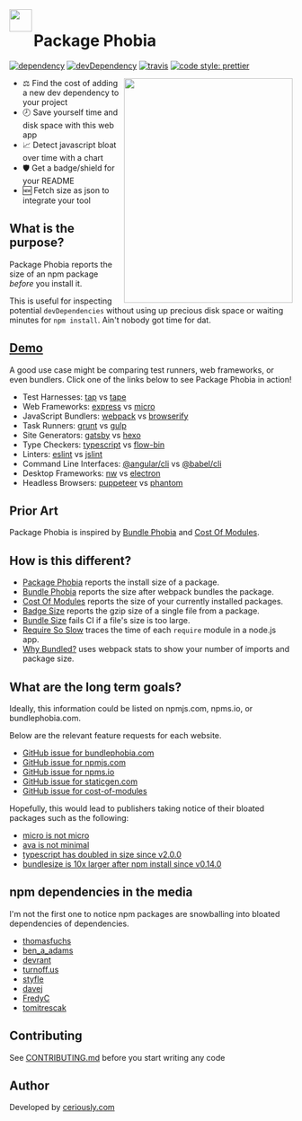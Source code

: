 <img src="https://packagephobia.now.sh/logo.svg" width=40 height=40 align="left" />

# Package Phobia

[![dependency](https://david-dm.org/styfle/packagephobia.svg)](https://david-dm.org/styfle/packagephobia)
[![devDependency](https://david-dm.org/styfle/packagephobia/dev-status.svg)](https://david-dm.org/styfle/packagephobia#info=devDependencies)
[![travis](https://travis-ci.org/styfle/packagephobia.svg?branch=master)](https://travis-ci.org/styfle/packagephobia)
[![code style: prettier](https://img.shields.io/badge/code_style-prettier-ff69b4.svg)](https://github.com/prettier/prettier)

<a href="http://turnoff.us/geek/npm-install/"><img src="http://turnoff.us/image/en/npm-install.png" width=300 height=400 align="right" /></a>


- ⚖️ Find the cost of adding a new dev dependency to your project
- 🕗 Save yourself time and disk space with this web app
- 📈 Detect javascript bloat over time with a chart
- 🛡️ Get a badge/shield for your README
- 🆕 Fetch size as json to integrate your tool

## What is the purpose?

Package Phobia reports the size of an npm package *before* you install it.

This is useful for inspecting potential `devDependencies` without using up precious disk space or waiting minutes for `npm install`. Ain't nobody got time for dat.

## [Demo](https://packagephobia.now.sh)

A good use case might be comparing test runners, web frameworks, or even bundlers. Click one of the links below to see Package Phobia in action!

- Test Harnesses: [tap](https://packagephobia.now.sh/result?p=tap) vs [tape](https://packagephobia.now.sh/result?p=tape)
- Web Frameworks: [express](https://packagephobia.now.sh/result?p=express) vs [micro](https://packagephobia.now.sh/result?p=micro)
- JavaScript Bundlers: [webpack](https://packagephobia.now.sh/result?p=webpack) vs [browserify](https://packagephobia.now.sh/result?p=browserify)
- Task Runners: [grunt](https://packagephobia.now.sh/result?p=grunt) vs [gulp](https://packagephobia.now.sh/result?p=gulp)
- Site Generators: [gatsby](https://packagephobia.now.sh/result?p=gatsby) vs [hexo](https://packagephobia.now.sh/result?p=hexo)
- Type Checkers: [typescript](https://packagephobia.now.sh/result?p=typescript) vs [flow-bin](https://packagephobia.now.sh/result?p=flow-bin)
- Linters: [eslint](https://packagephobia.now.sh/result?p=eslint) vs [jslint](https://packagephobia.now.sh/result?p=jslint)
- Command Line Interfaces: [@angular/cli](https://packagephobia.now.sh/result?p=%40angular%2Fcli) vs [@babel/cli](https://packagephobia.now.sh/result?p=%40babel%2Fcli)
- Desktop Frameworks: [nw](https://packagephobia.now.sh/result?p=nw) vs [electron](https://packagephobia.now.sh/result?p=electron)
- Headless Browsers: [puppeteer](https://packagephobia.now.sh/result?p=puppeteer) vs [phantom](https://packagephobia.now.sh/result?p=phantom)

## Prior Art

Package Phobia is inspired by [Bundle Phobia](https://github.com/pastelsky/bundlephobia) and [Cost Of Modules](https://github.com/siddharthkp/cost-of-modules).

## How is this different?

- [Package Phobia](https://packagephobia.now.sh) reports the install size of a package.
- [Bundle Phobia](https://bundlephobia.com) reports the size after webpack bundles the package.
- [Cost Of Modules](https://github.com/siddharthkp/cost-of-modules) reports the size of your currently installed packages.
- [Badge Size](https://github.com/ngryman/badge-size) reports the gzip size of a single file from a package.
- [Bundle Size](https://github.com/siddharthkp/bundlesize) fails CI if a file's size is too large.
- [Require So Slow](https://github.com/ofrobots/require-so-slow) traces the time of each `require` module in a node.js app.
- [Why Bundled?](https://github.com/d4rkr00t/whybundled) uses webpack stats to show your number of imports and package size.

## What are the long term goals?

Ideally, this information could be listed on npmjs.com, npms.io, or bundlephobia.com.

Below are the relevant feature requests for each website.

- [GitHub issue for bundlephobia.com](https://github.com/pastelsky/bundlephobia/issues/40)
- [GitHub issue for npmjs.com](https://github.com/npm/www/issues/197)
- [GitHub issue for npms.io](https://github.com/npms-io/npms-www/issues/219)
- [GitHub issue for staticgen.com](https://github.com/netlify/staticgen/issues/359)
- [GitHub issue for cost-of-modules](https://github.com/siddharthkp/cost-of-modules/issues/50)

Hopefully, this would lead to publishers taking notice of their bloated packages such as the following:

- [micro is not micro](https://github.com/zeit/micro/issues/234)
- [ava is not minimal](https://github.com/avajs/ava/issues/1622)
- [typescript has doubled in size since v2.0.0](https://github.com/Microsoft/TypeScript/issues/23339)
- [bundlesize is 10x larger after npm install since v0.14.0](https://github.com/siddharthkp/bundlesize/issues/213)

## npm dependencies in the media

I'm not the first one to notice npm packages are snowballing into bloated dependencies of dependencies.

- [thomasfuchs](https://twitter.com/thomasfuchs/status/977541462199029760)
- [ben_a_adams](https://twitter.com/ben_a_adams/status/979358943561609216)
- [devrant](https://devrant.com/rants/760537/heaviest-objects-in-the-universe)
- [turnoff.us](http://turnoff.us/geek/npm-install/)
- [styfle](https://twitter.com/styfle/status/968180698149539841)
- [davej](https://github.com/npm/npm/issues/10361)
- [FredyC](https://github.com/yarnpkg/yarn/issues/2088)
- [tomitrescak](https://github.com/npm/npm/issues/12515)

## Contributing

See [CONTRIBUTING.md](https://github.com/styfle/packagephobia/blob/master/CODE_OF_CONDUCT.md) before you start writing any code

## Author

Developed by [ceriously.com](https://www.ceriously.com)
